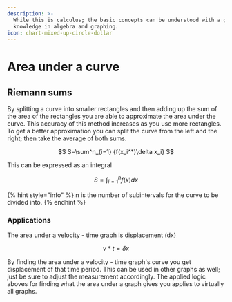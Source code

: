 ```yaml
---
description: >-
  While this is calculus; the basic concepts can be understood with a good
  knowledge in algebra and graphing.
icon: chart-mixed-up-circle-dollar
---
```


# Area under a curve

## Riemann sums

By splitting a curve into smaller rectangles and then adding up the sum of the area of the rectangles you are able to approximate the area under the curve. This accuracy of this method increases as you use more rectangles. To get a better approximation you can split the curve from the left and the right; then take the average of both sums.

$$
S=\sum^n_{i=1} {f(x_i^*)\delta x_i}
$$

This can be expressed as an integral

$$
S=\int^n_{i=1}{f(x)dx}
$$

{% hint style="info" %}
n is the number of subintervals for the curve to be divided into.
{% endhint %}

### Applications

The area under a velocity - time graph is displacement (dx)&#x20;

$$
v*t=\delta x
$$

By finding the area under a velocity - time graph's curve you get displacement of that time period. This can be used in other graphs as well; just be sure to adjust the measurement accordingly. The applied logic aboves for finding what the area under a graph gives you applies to virtually all graphs.

